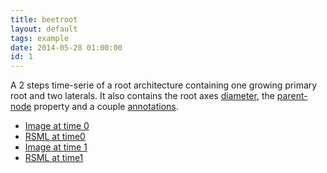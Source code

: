```yaml
---
title: beetroot
layout: default
tags: example
date: 2014-05-28 01:00:00
id: 1
---
```


A 2 steps time-serie of a root architecture containing one growing primary root and two laterals. It also contains the root axes [diameter][], the [parent-node][] property and a couple [annotations][].

  - [Image at time 0](/images/examples/beetroot/beetroot_0.png)
  - [RSML at time0](/images/examples/beetroot/beetroot_0.rsml)
  - [Image at time 1](/images/examples/beetroot/beetroot_1.png)
  - [RSML at time1](/images/examples/beetroot/beetroot_1.rsml)
  
[diameter]: /format/thesaurus#diameter
[parent-node]: /format/thesaurus#parent-node-root
[annotations]: /format/scene#annotations

